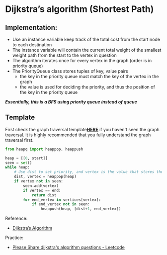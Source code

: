 # Dijkstra’s algorithm (Shortest Path)

## Implementation:

- Use an instance variable keep track of the total cost from the start node to each destination
- The instance variable will contain the current total weight of the smallest weight path from the start to the vertex in question
- The algorithm iterates once for every vertex in the graph (order is in priority queue)
- The PriorityQueue class stores tuples of key, value pairs
    - the key in the priority queue must match the key of the vertex in the graph
    - the value is used for deciding the priority, and thus the position of the key in the priority queue


***Essentially, this is a BFS using priority queue instead of queue***

## Template

First check the graph traversal template[**HERE**](./graph_traversal.md) if you haven't seen the graph traversal. It is highly recommended that you fully understand the graph traversal first.

```python
from heapq import heappop, heappush

heap = [[0, start]]
seen = set()
while heap:
    # Use dist to set priority, and vertex is the value that stores the info
    dist, vertex = heappop(heap)  
    if vertex not in seen:
        seen.add(vertex)
        if vertex == end:
            return dist
        for end_vertex in vertices[vertex]:
            if end_vertex not in seen:
                heappush(heap, [dist+1, end_vertex])
```


Reference:

- [Dijkstra’s Algorithm](https://runestone.academy/runestone/books/published/pythonds/Graphs/DijkstrasAlgorithm.html)

Practice:

- [Please Share dijkstra's algorithm questions - Leetcode](https://leetcode.com/discuss/interview-question/731911/please-share-dijkstras-algorithm-questions)
